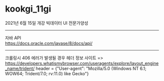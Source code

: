 # kookgi_11gi
2021년 6월 15일 개강 빅데이터 UI 전문가양성
***
자바 API  
https://docs.oracle.com/javase/8/docs/api/
***
크롤링시 406 에러가 발생될 경우
헤더 정보 사이트 => https://developers.whatismybrowser.com/useragents/explore/layout_engine_name/trident/
header = {"User-agent": "Mozilla/5.0 (Windows NT 6.1; WOW64; Trident/7.0; rv:11.0) like Gecko"}
